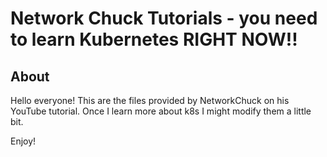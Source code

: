 # Network Chuck Tutorials - you need to learn Kubernetes RIGHT NOW!!

## About

Hello everyone! This are the files provided by NetworkChuck on his YouTube tutorial.
Once I learn more about k8s I might modify them a little bit.

Enjoy!

